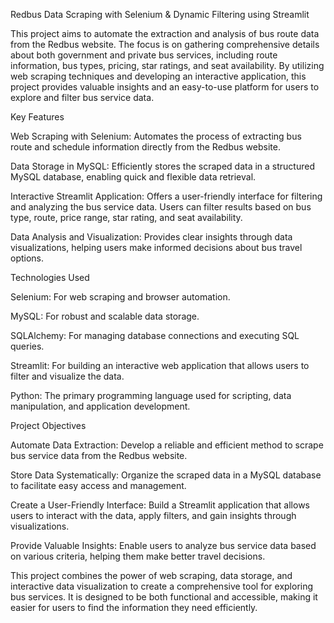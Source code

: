  Redbus Data Scraping with Selenium & Dynamic Filtering using Streamlit

This project aims to automate the extraction and analysis of bus route data from the Redbus website. The focus is on gathering comprehensive details about both government and private bus services, including route information, bus types, pricing, star ratings, and seat availability. By utilizing web scraping techniques and developing an interactive application, this project provides valuable insights and an easy-to-use platform for users to explore and filter bus service data.

Key Features

Web Scraping with Selenium: Automates the process of extracting bus route and schedule information directly from the Redbus website.

Data Storage in MySQL: Efficiently stores the scraped data in a structured MySQL database, enabling quick and flexible data retrieval.

Interactive Streamlit Application: Offers a user-friendly interface for filtering and analyzing the bus service data. Users can filter results based on bus type, route, price range, star rating, and seat availability.

Data Analysis and Visualization: Provides clear insights through data visualizations, helping users make informed decisions about bus travel options.

Technologies Used

Selenium: For web scraping and browser automation.

MySQL: For robust and scalable data storage.

SQLAlchemy: For managing database connections and executing SQL queries.

Streamlit: For building an interactive web application that allows users to filter and visualize the data.

Python: The primary programming language used for scripting, data manipulation, and application development.

Project Objectives

Automate Data Extraction: Develop a reliable and efficient method to scrape bus service data from the Redbus website.

Store Data Systematically: Organize the scraped data in a MySQL database to facilitate easy access and management.

Create a User-Friendly Interface: Build a Streamlit application that allows users to interact with the data, apply filters, and gain insights through visualizations.

Provide Valuable Insights: Enable users to analyze bus service data based on various criteria, helping them make better travel decisions.

This project combines the power of web scraping, data storage, and interactive data visualization to create a comprehensive tool for exploring bus services. It is designed to be both functional and accessible, making it easier for users to find the information they need efficiently.

